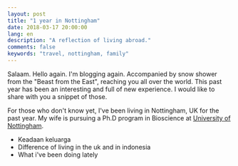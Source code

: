 ```yaml
---
layout: post
title: "1 year in Nottingham"
date: 2018-03-17 20:00:00
lang: en
description: "A reflection of living abroad."
comments: false
keywords: "travel, nottingham, family"
---
```


Salaam. Hello again. I'm blogging again. Accompanied by snow shower from the "Beast from the East", reaching you all over the world. This past year has been an interesting and full of new experience. I would like to share with you a snippet of those.

For those who don't know yet, I've been living in Nottingham, UK for the past year. My wife is pursuing a Ph.D program in Bioscience at [University of Nottingham](nottingham.ac.uk).

- Keadaan keluarga
- Difference of living in the uk and in indonesia
- What i've been doing lately